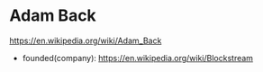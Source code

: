 # Adam Back
https://en.wikipedia.org/wiki/Adam_Back

- founded(company): https://en.wikipedia.org/wiki/Blockstream
